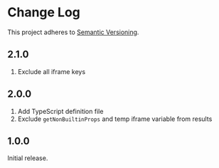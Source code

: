 # Change Log

This project adheres to [Semantic Versioning](http://semver.org/).

## 2.1.0

1. Exclude all iframe keys

## 2.0.0

1. Add TypeScript definition file
2. Exclude `getNonBuiltinProps` and temp iframe variable from results

## 1.0.0

Initial release.

